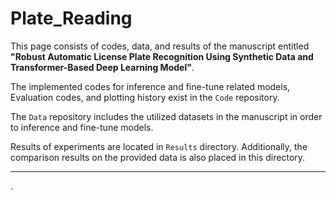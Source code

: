 # Plate_Reading
This page consists of codes, data, and results of the manuscript entitled __"Robust Automatic License Plate Recognition Using Synthetic Data and Transformer-Based Deep Learning Model"__. <!-- -->

The implemented codes for inference and fine-tune related models, Evaluation codes, and plotting history exist in the `Code` repository.

The `Data` repository includes the utilized datasets in the manuscript in order to inference and fine-tune models.

Results of experiments are located in `Results` directory. Additionally, the comparison results on the provided data is also placed in this directory.

<hr/>

<!--
Table
| Header 1 | Header 2 | Header 3 |
|----------|----------|----------|
| Row 1 Col 1 | Row 1 Col 2 | Row 1 Col 3 |
| Row 2 Col 1 | Row 2 Col 2 | Row 2 Col 3 |
-->

.
